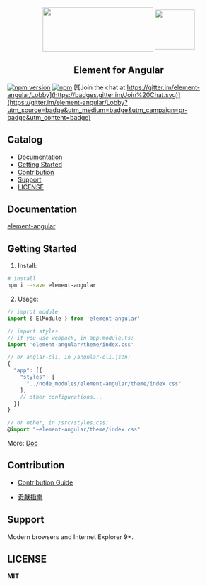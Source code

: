 
<div align="center">
<img src="https://camo.githubusercontent.com/462f24153b8e8739c8ea71f7102585c4cb0e1575/68747470733a2f2f63646e2e7261776769742e636f6d2f456c656d6546452f656c656d656e742f6465762f656c656d656e745f6c6f676f2e737667" width="250" height="100" align="center">
<img src="https://angular.cn/assets/images/logos/angular/angular.svg" width="90" height="90" align="center">
</div>

<h2 align="center"> Element for Angular </h2>

[![npm version](https://badge.fury.io/js/element-angular.svg)](https://badge.fury.io/js/element-angular)
[![npm](https://img.shields.io/npm/dt/element-angular.svg)](http://npm-stat.com/charts.html?package=v2ex-cli)
[![Join the chat at https://gitter.im/element-angular/Lobby](https://badges.gitter.im/Join%20Chat.svg)](https://gitter.im/element-angular/Lobby?utm_source=badge&utm_medium=badge&utm_campaign=pr-badge&utm_content=badge)

## Catalog

-  [Documentation](#documentation)
-  [Getting Started](#getting-started)
-  [Contribution](#contribution)
-  [Support](#support)
-  [LICENSE](#license)


## Documentation

[element-angular](https://element-angular.faas.ele.me)


## Getting Started
1. Install:
```bash
# install
npm i --save element-angular
```
2. Usage:
```typescript
// improt module
import { ElModule } from 'element-angular'

// import styles
// if you use webpack, in app.module.ts:
import 'element-angular/theme/index.css'

// or anglar-cli, in /angular-cli.json:
{
  "app": [{
    "styles": [
      "../node_modules/element-angular/theme/index.css"
    ],
    // other configurations...
  }]
}

// or other, in /src/styles.css:
@import "~element-angular/theme/index.css"

```

More: [Doc](https://element-angular.faas.ele.me)



## Contribution

- [Contribution Guide](https://github.com/ElemeFE/element-angular/blob/master/.github/CONTRIBUTING.en-US.md)

- [贡献指南](https://github.com/ElemeFE/element-angular/blob/master/.github/CONTRIBUTING.zh-CN.md)



## Support

Modern browsers and Internet Explorer 9+.


## LICENSE

**MIT**
